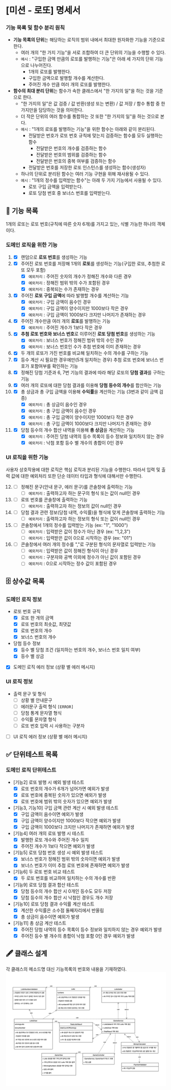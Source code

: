 # [미션 - 로또] 명세서

### 기능 목록 및 함수 분리 원칙
- **기능 목록의 단위**는 해당하는 로직의 범위 내에서 최대한 원자화한 기능을 기준으로 한다.
  - 여러 개의 "한 가지 기능"을 서로 조합하여 더 큰 단위의 기능을 수행할 수 있다.
  - `예시` : "구입한 금액 만큼의 로또를 발행하는 기능"은 아래 세 가지의 단위 기능으로 나누어진다.
    - 1개의 로또를 발행한다.
    - 구입한 금액으로 발행할 개수를 계산한다.
    - 주어진 개수 만큼 여러 개의 로또를 발행한다.
- **함수의 최대 분리 단위**는 함수가 속한 클래스에서 "한 가지의 일"을 하는 것을 기준으로 한다.
  - "한 가지의 일"은 값 검증 / 값 반환(생성 또는 변환) / 값 저장 / 함수 통합 중 한 가지만을 담당하는 것을 의미한다.
  - 더 작은 단위의 여러 함수를 통합하는 것 또한 "한 가지의 일"을 하는 것으로 본다.
  - `예시` : "1개의 로또를 발행하는 기능"을 위한 함수는 아래와 같이 분리된다.
    - 전달받은 번호가 로또 번호 규칙에 맞는지 검증하는 함수를 모두 실행하는 함수
      - 전달받은 번호의 개수를 검증하는 함수
      - 전달받은 번호의 범위를 검증하는 함수
      - 전달받은 번호의 중복 여부를 검증하는 함수
    - 전달받은 번호를 저장한 로또 인스턴스를 생성하는 함수(생성자)
  - 하나의 단위로 분리된 함수는 여러 기능 구현을 위해 재사용될 수 있다.
  - `예시` : "1개의 정수를 입력받는 함수"는 아래 두 가지 기능에서 사용될 수 있다.
    - 로또 구입 금액을 입력받는다.
    - 로또 당첨 번호 중 보너스 번호를 입력받는다.
    
## 🚀 기능 목록
1개의 로또는 로또 번호(규칙에 따른 숫자 6개)를 가지고 있는, 식별 가능한 하나의 객체이다.
### 도메인 로직을 위한 기능
1. - [x] 랜덤으로 **로또 번호**를 생성하는 기능
2. - [x] 주어진 로또 번호를 저장해 1개의 **로또**를 생성하는 기능(구입한 로또, 추첨한 로또 모두 포함)
      - [x] `예외처리` : 주어진 숫자의 개수가 정해진 개수와 다른 경우
      - [x] `예외처리` : 정해진 범위 밖의 수가 포함된 경우
      - [x] `예외처리` : 중복되는 수가 존재하는 경우
3. - [x] 주어진 **로또 구입 금액**에 따라 발행할 개수를 계산하는 기능
      - [x] `예외처리` : 구입 금액이 음수인 경우
      - [x] `예외처리` : 구입 금액이 양수이지만 1000보다 작은 경우
      - [x] `예외처리` : 구입 금액이 1000보다 크지만 나머지가 존재하는 경우
4. - [x] 주어진 개수만큼 여러 개의 **로또**를 발행하는 기능
      - [x]  `예외처리` : 주어진 개수가 1보다 작은 경우
5. - [x] **추첨 로또 번호와 보너스 번호**로 이루어진 **로또 당첨 번호**를 생성하는 기능
      - [x] `예외처리` : 보너스 번호가 정해진 범위 밖의 수인 경우
      - [x] `예외처리` : 보너스 번호인 수가 추첨 번호에 이미 존재하는 경우
6. - [x] 두 개의 로또가 가진 번호를 비교해 일치하는 수의 개수를 구하는 기능
7. - [x] 등수 계산 시 필요한 경우에만(5개 일치하는 경우) 추첨 로또 번호에 보너스 번호가 포함여부를 확인하는 기능
8. - [x] 정해진 당첨 기준과 6, 7번 기능의 결과에 따라 해당 로또의 **당첨 결과**를 구하는 기능
9. - [x] 여러 개의 로또에 대한 당첨 결과를 이용해 **당첨 등수의 개수**를 합산하는 기능
10. - [x] 총 상금과 총 구입 금액을 이용해 **수익률**을 계산하는 기능 (3번과 같이 금액 검증)
      - [x] `예외처리` : 총 상금이 음수인 경우 
      - [x] `예외처리` : 총 구입 금액이 음수인 경우
      - [x] `예외처리` : 총 구입 금액이 양수이지만 1000보다 작은 경우
      - [x] `예외처리` : 총 구입 금액이 1000보다 크지만 나머지가 존재하는 경우
11. - [x] 당첨 등수의 개수 합산 내역을 이용해 **총 상금**을 계산하는 기능
      - [x] `예외처리` : 주어진 당첨 내역의 등수 목록이 등수 정보와 일치하지 않는 경우
      - [x] `예외처리` : 낙첨 포함 등수 별 개수의 총합이 0인 경우

### UI 로직을 위한 기능
사용자 상호작용에 대한 로직은 핵심 로직과 분리된 기능을 수행한다.
따라서 입력 및 출력 값에 대한 예외처리 또한 단순 데이터 타입과 형식에 대해서만 수행한다.

12. - [ ] 정해진 문구(안내 문구, 에러 문구)를 콘솔창에 출력하는 기능
       - [ ] `예외처리` : 출력하고자 하는 문구의 형식 또는 값이 null인 경우
13. - [ ] 로또 번호를 콘솔창에 출력하는 기능
       - [ ] `예외처리` : 출력하고자 하는 정보의 값이 null인 경우
14. - [ ] 당첨 결과 관련 정보(당첨 내역, 수익률)을 형식에 맞게 콘솔창에 출력하는 기능
       - [ ] `예외처리` : 출력하고자 하는 정보의 형식 또는 값이 null인 경우
15. - [ ] 콘솔창에서 1개의 정수를 입력받는 기능 (ex: "1", "1000")
       - [ ] `예외처리` : 입력받은 값이 정수가 아닌 경우 (ex: "1,2,3")
       - [ ] `예외처리` : 입력받은 값이 0으로 시작하는 경우 (ex: "01")
16. - [ ] 콘솔창에서 여러 개의 정수를 ","로 구분된 형식의 문자열로 입력받는 기능
       - [ ] `예외처리` : 입력받은 값이 정해진 형식이 아닌 경우
       - [ ] `예외처리` : 구분자와 공백 이외에 정수가 아닌 값이 포함된 경우
       - [ ] `예외처리` : 0으로 시작하는 정수 값이 포함된 경우

## 🗄 상수값 목록
### 도메인 로직 정보
- 로또 번호 규칙
  - [x] 로또 한 개의 금액
  - [x] 로또 번호의 최솟값, 최댓값
  - [x] 로또 번호의 개수
  - [x] 보너스 번호의 개수
- 당첨 등수 정보
  - [x] 등수 별 당첨 조건 (일치하는 번호의 개수, 보너스 번호 일치 여부)
  - [x] 등수 별 상금
- [x] 도메인 로직 에러 정보 (상황 별 에러 메시지)

### UI 로직 정보
- 출력 문구 및 형식
  - [ ] 상황 별 안내문구
  - [ ] 에러문구 출력 형식 `[ERROR]`
  - [ ] 당첨 통계 문자열 형식
  - [ ] 수익률 문자열 형식
  - [ ] 로또 번호 입력 시 사용하는 구분자
- [ ] UI 로직 에러 정보 (상황 별 에러 메시지)

## ✅ 단위테스트 목록
### 도메인 로직 단위테스트
- [기능2] 로또 발행 시 예외 발생 테스트
  - [x] 로또 번호의 개수가 6개가 넘어가면 예외가 발생
  - [x] 로또 번호에 중복된 숫자가 있으면 예외가 발생
  - [x] 로또 번호에 범위 밖의 숫자가 있으면 예외가 발생
- [기능3, 기능10] 구입 금액 관련 계산 시 예외 발생 테스트
  - [x] 구입 금액이 음수이면 예외가 발생
  - [x] 구입 금액이 양수이지만 1000보다 작으면 예외가 발생
  - [x] 구입 금액이 1000보다 크지만 나머지가 존재하면 예외가 발생
- [기능4] 여러 개의 로또 발행 시 테스트
  - [x] 발행한 로또 개수와 주어진 개수 일치
  - [x] 주어진 개수가 1보다 작으면 예외가 발생
- [기능5] 로또 당첨 번호 생성 시 예외 발생 테스트
  - [x] 보너스 번호가 정해진 범위 밖의 숫자이면 예외가 발생
  - [x] 보너스 번호가 이미 추첨 로또 번호에 존재하면 예외가 발생
- [기능6] 두 로또 번호 비교 테스트
  - [x] 두 로또 번호를 비교하여 일치하는 수의 개수를 반환
- [기능9] 로또 당첨 결과 합산 테스트
  - [x] 당첨 등수의 개수 합산 시 0개인 등수도 모두 저장
  - [x] 당첨 등수의 개수 합산 시 낙첨인 경우도 개수 저장
- [기능10] 로또 당첨 결과 수익률 계산 테스트
  - [x] 계산한 수익률은 소수점 둘째자리에서 반올림
  - [x] 총 상금이 음수이면 예외가 발생
- [기능11] 총 상금 계산 테스트
  - [x] 주어진 당첨 내역의 등수 목록이 등수 정보와 일치하지 않는 경우 예외가 발생
  - [x] 주어진 등수 별 개수의 총합이 낙첨 포함 0인 경우 예외가 발생

## 🖋 클래스 설계
각 클래스의 메소드명 대신 기능목록의 번호와 내용을 기재하였다.
![이미지](class-diagram.drawio.png)